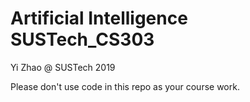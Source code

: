 # Artificial Intelligence SUSTech_CS303

Yi Zhao @ SUSTech 2019

Please don't use code in this repo as your course work.
